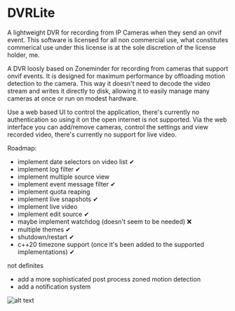 # DVRLite
A lightweight DVR for recording from IP Cameras when they send an onvif event. 
This software is licensed for all non commercial use, what constitutes commerical use under this license is at the sole discretion of the license holder, me.

A DVR loosly based on Zoneminder for recording from cameras that support onvif events. It is designed for maximum performance by offloading motion detection to the camera.
This way it doesn't need to decode the video stream and writes it directly to disk, allowing it to easily manage many cameras at once or run on modest hardware.

Use a web based UI to control the application, there's currently no authentication so using it on the open internet is not supported. 
Via the web interface you can add/remove cameras, control the settings and view recorded video, there's currently no support for live video.

Roadmap:
-  implement date selectors on video list ✔
-  implement log filter ✔
-  implement multiple source view
-  implement event message filter ✔
-  implement quota reaping
-  implement live snapshots ✔
-  implement live video
-  implement edit source ✔
-  maybe implement watchdog (doesn't seem to be needed) ❌
-  multiple themes ✔
-  shutdown/restart ✔
-  c++20 timezone support (once it's been added to the supported implementations) ✔

not definites
-  add a more sophisticated post process zoned motion detection
-  add a notification system

![alt text](https://github.com/TheSombreroKid/DVRLite/blob/master/dvrlite.png?raw=true)
